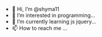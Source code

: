 - 👋 Hi, I’m @shyma11
- 👀 I’m interested in programming...
- 🌱 I’m currently learning js jquery...
- 📫 How to reach me ...

<!---
shyma11/shyma11 is a ✨ special ✨ repository because its `README.md` (this file) appears on your GitHub profile.
You can click the Preview link to take a look at your changes.
--->
